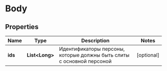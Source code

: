 # Body

## Properties
Name | Type | Description | Notes
------------ | ------------- | ------------- | -------------
**ids** | **List&lt;Long&gt;** | Идентификаторы персоны, которые должны быть слиты с основной персоной |  [optional]

